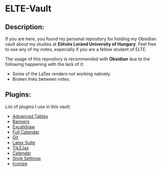 # ELTE-Vault
## Description:

If you are here, you found my personal repository for holding my Obsidian vault about my studies at **Eötvös Loránd University of Hungary**. Feel free to use any of my notes, especially if you are a fellow student of ELTE. 

The usage of this repository is recommended with **Obsidian** due to the following happening with the lack of it:
- Some of the LaTex renders not working natively.
- Broken links between notes.

## Plugins:

List of plugins I use in this vault:
- [Advanced Tables]()
- [Banners]()
- [Excalidraw]()
- [Full Calendar]()
- [Git]()
- [Latex Suite]()
- [TikZJax]()
- [Calendar](https://github.com/liamcain/obsidian-calendar-plugin)
- [Style Settings](https://github.com/mgmeyers/obsidian-style-settings)
- [Iconize](https://github.com/FlorianWoelki/obsidian-iconize)